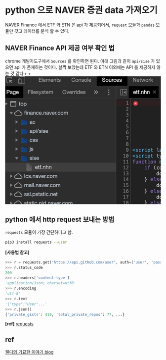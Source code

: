 # python 으로 NAVER 증권 data 가져오기
NAVER Finance 에서 ETF 와 ETN 은 api 가 제공되어서, `request` 모듈과 `pandas` 모듈만 갖고 데이터를 분석 할 수 있다.
## NAVER Finance API 제공 여부 확인 법
chrome 개발자도구에서 `Sources` 를 확인하면 된다. 아래 그림과 같이 `api/sise` 가 있으면 api 가 존재하는 것이다. 살짝 보았는데 ETF 와 ETN 이외에는 API 를 제공하지 않는 것 같다ㅜㅜ
![check_api](./assets/check_api.png)
## python 에서 http request 보내는 방법
`requests` 모듈이 가장 간단하다고 함. 
```bash
pip3 install requests --user
```
**[사용법 참고]**
```python
>>> r = requests.get('https://api.github.com/user', auth=('user', 'pass'))
>>> r.status_code
200
>>> r.headers['content-type']
'application/json; charset=utf8'
>>> r.encoding
'utf-8'
>>> r.text
'{"type":"User"...'
>>> r.json()
{'private_gists': 419, 'total_private_repos': 77, ...}
```
**[ref]**
[requests](https://requests.readthedocs.io/en/latest/)

## ref
[웬디의 기묘한 이야기 blog](https://wendys.tistory.com/180)